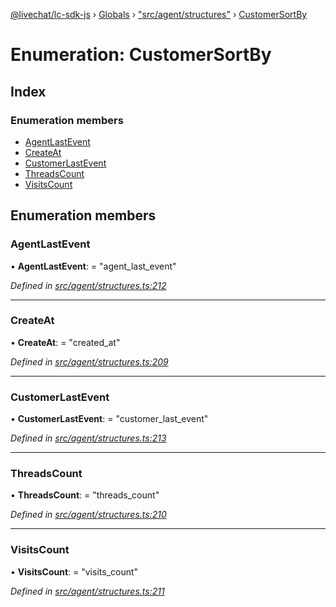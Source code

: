 [@livechat/lc-sdk-js](../README.md) › [Globals](../globals.md) › ["src/agent/structures"](../modules/_src_agent_structures_.md) › [CustomerSortBy](_src_agent_structures_.customersortby.md)

# Enumeration: CustomerSortBy

## Index

### Enumeration members

* [AgentLastEvent](_src_agent_structures_.customersortby.md#agentlastevent)
* [CreateAt](_src_agent_structures_.customersortby.md#createat)
* [CustomerLastEvent](_src_agent_structures_.customersortby.md#customerlastevent)
* [ThreadsCount](_src_agent_structures_.customersortby.md#threadscount)
* [VisitsCount](_src_agent_structures_.customersortby.md#visitscount)

## Enumeration members

###  AgentLastEvent

• **AgentLastEvent**: = "agent_last_event"

*Defined in [src/agent/structures.ts:212](https://github.com/livechat/lc-sdk-js/blob/adb7bb1/src/agent/structures.ts#L212)*

___

###  CreateAt

• **CreateAt**: = "created_at"

*Defined in [src/agent/structures.ts:209](https://github.com/livechat/lc-sdk-js/blob/adb7bb1/src/agent/structures.ts#L209)*

___

###  CustomerLastEvent

• **CustomerLastEvent**: = "customer_last_event"

*Defined in [src/agent/structures.ts:213](https://github.com/livechat/lc-sdk-js/blob/adb7bb1/src/agent/structures.ts#L213)*

___

###  ThreadsCount

• **ThreadsCount**: = "threads_count"

*Defined in [src/agent/structures.ts:210](https://github.com/livechat/lc-sdk-js/blob/adb7bb1/src/agent/structures.ts#L210)*

___

###  VisitsCount

• **VisitsCount**: = "visits_count"

*Defined in [src/agent/structures.ts:211](https://github.com/livechat/lc-sdk-js/blob/adb7bb1/src/agent/structures.ts#L211)*
